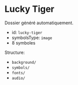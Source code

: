 # Lucky Tiger

Dossier généré automatiquement.

- id: `lucky-tiger`
- symbolsType: `image`
- 8 symboles

Structure:
- `background/`
- `symbols/`
- `fonts/`
- `audio/`

